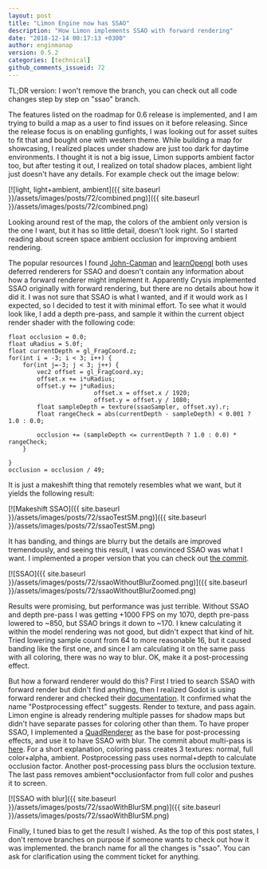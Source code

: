 ```yaml
---
layout: post
title: "Limon Engine now has SSAO"
description: "How Limon implements SSAO with forward rendering"
date: "2018-12-14 00:17:13 +0300"
author: enginmanap
version: 0.5.2
categories: [technical]
github_comments_issueid: 72
---
```


TL;DR version: I won't remove the branch, you can check out all code changes step by step on "ssao" branch.

The features listed on the roadmap for 0.6 release is implemented, and I am trying to build a map as a user to find issues on it before releasing. Since the release focus is on enabling gunfights, I was looking out for asset suites to fit that and bought one with western theme. While building a map for showcasing, I realized places under shadow are just too dark for daytime environments. I thought it is not a big issue, Limon supports ambient factor too, but after testing it out, I realized on total shadow places, ambient light just doesn't have any details. For example check out the image below:

[![light, light+ambient, ambient]({{ site.baseurl }}/assets/images/posts/72/combined.png)]({{ site.baseurl }}/assets/images/posts/72/combined.png)

Looking around rest of the map, the colors of the ambient only version is the one I want, but it has so little detail, doesn't look right. So I started reading about screen space ambient occlusion for improving ambient rendering.

The popular resources I found [John-Capman](http://john-chapman-graphics.blogspot.com/2013/01/ssao-tutorial.html) and [learnOpengl](https://learnopengl.com/Advanced-Lighting/SSAO) both uses deferred renderers for SSAO and doesn't contain any information about how a forward renderer might implement it. Apparently Crysis implemented SSAO originally with forward rendering, but there are no details about how it did it. I was not sure that SSAO is what I wanted, and if it would work as I expected, so I decided to test it with minimal effort. To see what it would look like, I add a depth pre-pass, and sample it within the current object render shader with the following code:
```
float occlusion = 0.0;
float uRadius = 5.0f;
float currentDepth = gl_FragCoord.z;
for(int i = -3; i < 3; i++) {
    for(int j=-3; j < 3; j++) {
        vec2 offset = gl_FragCoord.xy;
        offset.x += i*uRadius;
        offset.y += j*uRadius;
                        offset.x = offset.x / 1920;
                        offset.y = offset.y / 1080;
        float sampleDepth = texture(ssaoSampler, offset.xy).r;
        float rangeCheck = abs(currentDepth - sampleDepth) < 0.001 ? 1.0 : 0.0;

        occlusion += (sampleDepth <= currentDepth ? 1.0 : 0.0) * rangeCheck;
    }

}
occlusion = occlusion / 49;
``` 
It is just a makeshift thing that remotely resembles what we want, but it yields the following result:

[![Makeshift SSAO]({{ site.baseurl }}/assets/images/posts/72/ssaoTestSM.png)]({{ site.baseurl }}/assets/images/posts/72/ssaoTestSM.png)


It has banding, and things are blurry but the details are improved tremendously, and seeing this result, I was convinced SSAO was what I want. I implemented a proper version that you can check out [the commit](https://github.com/enginmanap/limonEngine/commit/adc4756094112ca3dda7d23d6c4c8e6549b62d9e#diff-d7e2342af9ab281bdd46f5126c7daf96R155). 

[![SSAO]({{ site.baseurl }}/assets/images/posts/72/ssaoWithoutBlurZoomed.png)]({{ site.baseurl }}/assets/images/posts/72/ssaoWithoutBlurZoomed.png)

Results were promising, but performance was just terrible. Without SSAO and depth pre-pass I was getting +1000 FPS on my 1070, depth pre-pass lowered to ~850, but SSAO brings it down to ~170. I knew calculating it within the model rendering was not good, but didn't expect that kind of hit. Tried lowering sample count from 64 to more reasonable 16, but it caused banding like the first one, and since I am calculating it on the same pass with all coloring, there was no way to blur. OK, make it a post-processing effect. 

But how a forward renderer would do this? First I tried to search SSAO with forward render but didn't find anything, then I realized Godot is using forward renderer and checked their [documentation](https://godotengine.org/article/godot-3-renderer-design-explained). It confirmed what the name "Postprocessing effect" suggests. Render to texture, and pass again. Limon engine is already rendering multiple passes for shadow maps but didn't have separate passes for coloring other than them. To have proper SSAO, I implemented a [QuadRenderer](https://github.com/enginmanap/limonEngine/blob/master/src/PostProcess/QuadRenderBase.h) as the base for post-processing effects, and use it to have SSAO with blur. The commit about multi-pass is [here](https://github.com/enginmanap/limonEngine/commit/6ebfe205da841e24448a4813db2e70a461a73641). For a short explanation, coloring pass creates 3 textures: normal, full color+alpha, ambient. Postprocessing pass uses normal+depth to calculate occlusion factor. Another post-processing pass blurs the occlusion texture. The last pass removes ambient*occlusionfactor from full color and pushes it to screen.  

[![SSAO with blur]({{ site.baseurl }}/assets/images/posts/72/ssaoWithBlurSM.png)]({{ site.baseurl }}/assets/images/posts/72/ssaoWithBlurSM.png)

Finally, I tuned bias to get the result I wished. As the top of this post states, I don't remove branches on purpose if someone wants to check out how it was implemented. the branch name for all the changes is "ssao". You can ask for clarification using the comment ticket for anything. 